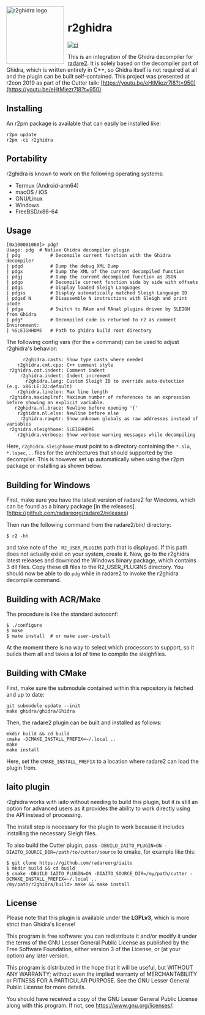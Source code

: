 <img width="150" height="150" align="left" style="float: left; margin: 0 10px 0 0;" alt="r2ghidra logo" src="https://raw.githubusercontent.com/radareorg/r2ghidra/master/assets/logo.png">

# r2ghidra

[![ci](https://github.com/radareorg/r2ghidra/workflows/ci/badge.svg)](https://github.com/radareorg/r2ghidra/actions?query=workflow%3Aci)

This is an integration of the Ghidra decompiler for [radare2](https://github.com/radareorg/radare2).
It is solely based on the decompiler part of Ghidra, which is written entirely in
C++, so Ghidra itself is not required at all and the plugin can be built self-contained.
This project was presented at r2con 2019 as part of the Cutter talk: [https://youtu.be/eHtMiezr7l8?t=950](https://youtu.be/eHtMiezr7l8?t=950)

## Installing

An r2pm package is available that can easily be installed like:
```
r2pm update
r2pm -ci r2ghidra
```

## Portability

r2ghidra is known to work on the following operating systems:

* Termux (Android-arm64)
* macOS / iOS
* GNU/Linux
* Windows
* FreeBSD/x86-64

## Usage

```
[0x100001060]> pdg?
Usage: pdg  # Native Ghidra decompiler plugin
| pdg           # Decompile current function with the Ghidra decompiler
| pdgd          # Dump the debug XML Dump
| pdgx          # Dump the XML of the current decompiled function
| pdgj          # Dump the current decompiled function as JSON
| pdgo          # Decompile current function side by side with offsets
| pdgs          # Display loaded Sleigh Languages
| pdgss         # Display automatically matched Sleigh Language ID
| pdgsd N       # Disassemble N instructions with Sleigh and print pcode
| pdga          # Switch to RAsm and RAnal plugins driven by SLEIGH from Ghidra
| pdg*          # Decompiled code is returned to r2 as comment
Environment:
| %SLEIGHHOME   # Path to ghidra build root directory
```

The following config vars (for the `e` command) can be used to adjust r2ghidra's behavior:

```
      r2ghidra.casts: Show type casts where needed
    r2ghidra.cmt.cpp: C++ comment style
 r2ghidra.cmt.indent: Comment indent
     r2ghidra.indent: Indent increment
       r2ghidra.lang: Custom Sleigh ID to override auto-detection (e.g. x86:LE:32:default)
    r2ghidra.linelen: Max line length
 r2ghidra.maximplref: Maximum number of references to an expression before showing an explicit variable.
   r2ghidra.nl.brace: Newline before opening '{'
    r2ghidra.nl.else: Newline before else
     r2ghidra.rawptr: Show unknown globals as raw addresses instead of variables
 r2ghidra.sleighhome: SLEIGHHOME
    r2ghidra.verbose: Show verbose warning messages while decompiling
```

Here, `r2ghidra.sleighhome` must point to a directory containing the `*.sla`, `*.lspec`, ... files for
the architectures that should supported by the decompiler. This is however set up automatically when using
the r2pm package or installing as shown below.

## Building for Windows

First, make sure you have the latest version of radare2 for Windows, which can be found as a binary package [in the releases].(https://github.com/radareorg/radare2/releases) 

Then run the following command from the radare2/bin/ directory:

```
$ r2 -hh
```

and take note of the  ``` R2_USER_PLUGINS``` path that is displayed. If this path does not actually exist on your system, create it.
Now, go to the r2ghidra latest releases and download the Windows binary package, which contains 3 dll files. Copy these dll files to the R2_USER_PLUGINS directory.
You should now be able to do ```pdg``` while in radare2 to invoke the r2ghidra decompile command.

## Building with ACR/Make

The procedure is like the standard autoconf:

```
$ ./configure
$ make
$ make install  # or make user-install
```
At the moment there is no way to select which processors to support, so it builds them all and takes a lot of time to compile the sleighfiles.

## Building with CMake

First, make sure the submodule contained within this repository is fetched and up to date:

```
git submodule update --init
make ghidra/ghidra/Ghidra
```

Then, the radare2 plugin can be built and installed as follows:

```
mkdir build && cd build
cmake -DCMAKE_INSTALL_PREFIX=~/.local ..
make
make install
```

Here, set the `CMAKE_INSTALL_PREFIX` to a location where radare2 can load the plugin from.

## Iaito plugin

r2ghidra works with iaito without needing to build this plugin, but it is still an option for advanced users as it provides the ability to work directly using the API instead of processing.

The install step is necessary for the plugin to work because it includes installing the necessary Sleigh files.

To also build the Cutter plugin, pass `-DBUILD_IAITO_PLUGIN=ON -DIAITO_SOURCE_DIR=/path/to/cutter/source` to cmake, for example like this:
```
$ git clone https://github.com/radareorg/iaito
$ mkdir build && cd build
$ cmake -DBUILD_IAITO_PLUGIN=ON -DIAITO_SOURCE_DIR=/my/path/cutter -DCMAKE_INSTALL_PREFIX=~/.local ..
/my/path/r2ghidra/build> make && make install
```

## License

Please note that this plugin is available under the **LGPLv3**, which
is more strict than Ghidra's license!

This program is free software: you can redistribute it and/or modify
it under the terms of the GNU Lesser General Public License as published by
the Free Software Foundation, either version 3 of the License, or
(at your option) any later version.

This program is distributed in the hope that it will be useful,
but WITHOUT ANY WARRANTY; without even the implied warranty of
MERCHANTABILITY or FITNESS FOR A PARTICULAR PURPOSE.  See the
GNU Lesser General Public License for more details.

You should have received a copy of the GNU Lesser General Public License
along with this program.  If not, see <https://www.gnu.org/licenses/>.
